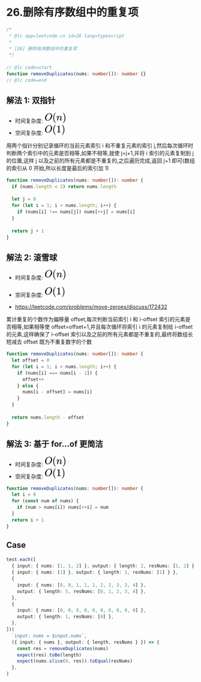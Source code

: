 # 26.删除有序数组中的重复项

```ts
/*
 * @lc app=leetcode.cn id=26 lang=typescript
 *
 * [26] 删除有序数组中的重复项
 */

// @lc code=start
function removeDuplicates(nums: number[]): number {}
// @lc code=end
```

## 解法 1: 双指针

- 时间复杂度: <!-- $O(n)$ --> <img style="transform: translateY(0.1em); background: white;" src="./svg/o-n.svg" alt="O(n)">
- 空间复杂度: <!-- $O(1)$ --> <img style="transform: translateY(0.1em); background: white;" src="./svg/o-1.svg" alt="O(1)">

用两个指针分别记录循环的当前元素索引 i 和不重复元素的索引 j,然后每次循环时判断两个索引中的元素是否相等,如果不相等,就使 j=j+1,并将 i 索引的元素复制到 j 的位置,这样 j 以及之前的所有元素都是不重复的,之后遍历完成,返回 j+1 即可(数组的索引从 0 开始,所以长度是最后的索引加 1)

```ts
function removeDuplicates(nums: number[]): number {
  if (nums.length < 2) return nums.length

  let j = 0
  for (let i = 1; i < nums.length; i++) {
    if (nums[i] !== nums[j]) nums[++j] = nums[i]
  }

  return j + 1
}
```

## 解法 2: 滚雪球

- 时间复杂度: <!-- $O(n)$ --> <img style="transform: translateY(0.1em); background: white;" src="./svg/o-n.svg" alt="O(n)">
- 空间复杂度: <!-- $O(1)$ --> <img style="transform: translateY(0.1em); background: white;" src="./svg/o-1.svg" alt="O(1)">

- https://leetcode.com/problems/move-zeroes/discuss/172432

累计重复的个数作为偏移量 offset,每次判断当前索引 i 和 i-offset 索引的元素是否相等,如果相等使 offset=offset+1,并且每次循环将索引 i 的元素复制给 i-offset 的元素,这样确保了 i-offset 索引以及之前的所有元素都是不重复的,最终将数组长短减去 offset 既为不重复数字的个数

```ts
function removeDuplicates(nums: number[]): number {
  let offset = 0
  for (let i = 1; i < nums.length; i++) {
    if (nums[i] === nums[i - 1]) {
      offset++
    } else {
      nums[i - offset] = nums[i]
    }
  }

  return nums.length - offset
}
```

## 解法 3: 基于 for...of 更简洁

- 时间复杂度: <!-- $O(n)$ --> <img style="transform: translateY(0.1em); background: white;" src="./svg/o-n.svg" alt="O(n)">
- 空间复杂度: <!-- $O(1)$ --> <img style="transform: translateY(0.1em); background: white;" src="./svg/o-1.svg" alt="O(1)">

```ts
function removeDuplicates(nums: number[]): number {
  let i = 0
  for (const num of nums) {
    if (num > nums[i]) nums[++i] = num
  }
  return i + 1
}
```

## Case

```ts
test.each([
  { input: { nums: [1, 1, 2] }, output: { length: 2, resNums: [1, 2] } },
  { input: { nums: [1] }, output: { length: 1, resNums: [1] } },
  {
    input: { nums: [0, 0, 1, 1, 1, 2, 2, 3, 3, 4] },
    output: { length: 5, resNums: [0, 1, 2, 3, 4] },
  },
  {
    input: { nums: [0, 0, 0, 0, 0, 0, 0, 0, 0, 0] },
    output: { length: 1, resNums: [0] },
  },
])(
  `input: nums = $input.nums`,
  ({ input: { nums }, output: { length, resNums } }) => {
    const res = removeDuplicates(nums)
    expect(res).toBe(length)
    expect(nums.slice(0, res)).toEqual(resNums)
  },
)
```

